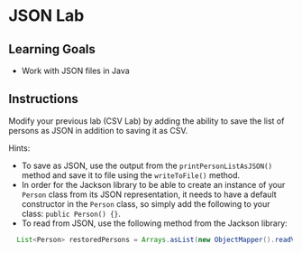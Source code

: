 # JSON Lab

## Learning Goals

- Work with JSON files in Java

## Instructions

Modify your previous lab (CSV Lab) by adding the ability to save the list of
persons as JSON in addition to saving it as CSV.

Hints:

- To save as JSON, use the output from the `printPersonListAsJSON()` method and
  save it to file using the `writeToFile()` method.
- In order for the Jackson library to be able to create an instance of your
  `Person` class from its JSON representation, it needs to have a default
  constructor in the `Person` class, so simply add the following to your class:
  `public Person() {}`.
- To read from JSON, use the following method from the Jackson library:

```java
  List<Person> restoredPersons = Arrays.asList(new ObjectMapper().readValue(new File(PERSON_LIST_JSON_FILENAME), Person[].class));
```
